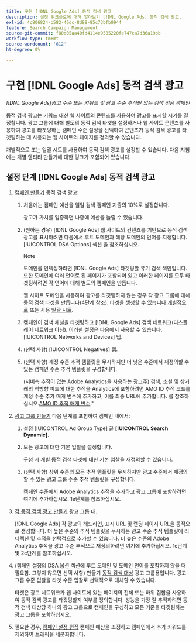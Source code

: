 ```yaml
---
title: 구현 [!DNL Google Ads] 동적 검색 광고
description: 설정 워크플로에 대해 알아보기 [!DNL Google Ads] 동적 검색 광고.
exl-id: 4c806824-b582-46dc-8d88-85c73bfb0944
feature: Search Campaign Management
source-git-commit: f80d05aa40fd4114e9585220fe747ca7d36a19bb
workflow-type: tm+mt
source-wordcount: '612'
ht-degree: 0%

---
```


# 구현 [!DNL Google Ads] 동적 검색 광고

*[!DNL Google Ads]광고 수준 또는 키워드 및 광고 수준 추적만 있는 검색 전용 캠페인*

동적 검색 광고는 키워드 대신 웹 사이트의 콘텐츠를 사용하여 광고를 표시할 시기를 결정합니다. 광고 그룹에 대해 별도의 동적 검색 타겟을 설정하거나 웹 사이트 콘텐츠를 사용하여 광고를 타겟팅하는 캠페인 수준 설정을 선택하여 콘텐츠가 동적 검색 광고를 타겟팅하는 데 사용되는 웹 사이트의 페이지를 정의할 수 있습니다.

개별적으로 또는 일괄 시트를 사용하여 동적 검색 광고를 설정할 수 있습니다. 다음 지침에는 개별 엔티티 만들기에 대한 링크가 포함되어 있습니다.

## 설정 단계 [!DNL Google Ads] 동적 검색 광고

1. [캠페인 만들기](/help/search-social-commerce/campaign-management/campaigns/campaign-manage.md) 동적 검색 광고:

   1. 처음에는 캠페인 예산을 일일 검색 캠페인 지출의 10%로 설정합니다.

      광고가 가치를 입증하면 나중에 예산을 늘릴 수 있습니다.

   1. (원하는 경우) [!DNL Google Ads] 웹 사이트의 컨텐츠를 기반으로 동적 검색 광고를 표시하려면 다음에서 루트 도메인과 해당 도메인의 언어를 지정합니다. [!UICONTROL DSA Options] 섹션 을 참조하십시오.

      >[!NOTE]
      >
      >도메인을 인덱싱하려면 [!DNL Google Ads] 타겟팅할 유기 검색 색인입니다. 또한 도메인에 여러 언어로 된 페이지가 포함되어 있고 이러한 페이지를 모두 타겟팅하려면 각 언어에 대해 별도의 캠페인을 만듭니다.

      웹 사이트 도메인을 사용하여 광고를 타깃팅하지 않는 경우 각 광고 그룹에 대해 동적 검색 타겟을 만듭니다(4단계 참조). 타겟을 생성할 수 있습니다 [개별적으로](/help/search-social-commerce/campaign-management/campaigns/dynamic-search-target-manage.md) 또는 사용 [일괄 시트](/help/search-social-commerce/campaign-management/bulksheets/bulksheet-about.md).

   1. 캠페인이 검색 채널을 타겟팅하고 [!DNL Google Ads] 검색 네트워크(디스플레이 네트워크 아님). 이러한 설정은 다음에서 사용할 수 있습니다. [!UICONTROL Networks and Devices] 탭.

   1. (선택 사항) [!UICONTROL Negatives] 탭.

   1. (선택 사항) 계정 수준 추적 템플릿을 무시하지만 더 낮은 수준에서 재정의할 수 있는 캠페인 수준 추적 템플릿을 구성합니다.

      (서버측 추적이 없는 Adobe Analytics을 사용하는 광고주) 검색, 소셜 및 상거래의 역방향 피드에 대한 추적을 Analytics에 포함하려면 AMO ID 추적 코드를 계정 수준 추가 매개 변수에 추가하고, 이를 최종 URL에 추가합니다. 를 참조하십시오.[AMO ID 추적 매개 변수](/help/search-social-commerce/tracking/skwcid-tracking-parameter.md).&quot;

1. [광고 그룹 만들기](/help/search-social-commerce/campaign-management/campaigns/ad-group-manage.md) 다음 단계를 포함하여 캠페인 내에서:

   1. 설정 [!UICONTROL Ad Group Type] 끝 **[!UICONTROL Search Dynamic].**

   1. 모든 광고에 대한 기본 입찰을 설정합니다.

      구성 시 개별 동적 검색 타겟에 대한 기본 입찰을 재정의할 수 있습니다.

   1. (선택 사항) 상위 수준의 모든 추적 템플릿을 무시하지만 광고 수준에서 재정의할 수 있는 광고 그룹 수준 추적 템플릿을 구성합니다.

      캠페인 수준에서 Adobe Analytics 추적을 추가하고 광고 그룹에 포함하려면 여기에 추가하십시오. 1e단계를 참조하십시오.

1. [각 동적 검색 광고 만들기](/help/search-social-commerce/campaign-management/campaigns/ad-manage.md) 광고 그룹 내.

   [!DNL Google Ads] 각 광고의 헤드라인, 표시 URL 및 랜딩 페이지 URL을 동적으로 생성합니다. 더 높은 수준의 추적 템플릿을 무시하는 광고 수준 추적 템플릿에 리디렉션 및 추적을 선택적으로 추가할 수 있습니다.
더 높은 수준의 Adobe Analytics 추적을 광고 수준 추적으로 재정의하려면 여기에 추가하십시오. 1e단계 및 2c단계를 참조하십시오.

1. (캠페인 설정의 DSA 옵션 섹션에 루트 도메인 및 도메인 언어를 포함하지 않을 때 필요함. 그렇지 않으면 선택 사항) 만들기 [동적 검색 대상](/help/search-social-commerce/campaign-management/campaigns/dynamic-search-target-manage.md) 광고 그룹용입니다. 광고 그룹 수준 입찰을 타겟 수준 입찰로 선택적으로 대체할 수 있습니다.

   타겟은 광고 네트워크가 웹 사이트에 있는 페이지의 전체 또는 하위 집합을 사용하여 동적 검색 광고를 타깃팅할지 여부를 정의합니다. 성능을 가장 잘 추적하려면 동적 검색 대상당 하나의 광고 그룹으로 캠페인을 구성하고 모든 기준을 타깃팅하는 광고 그룹을 포함하십시오.

1. 필요한 경우, [캠페인 설정 편집](/help/search-social-commerce/campaign-management/campaigns/campaign-manage.md) 캠페인 예산을 조정하고 캠페인에서 추가 키워드를 제외하여 트래픽을 세분화합니다.
